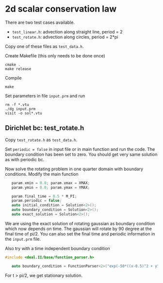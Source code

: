 # 2d scalar conservation law

There are two test cases available.

* `test_linear.h`: advection along straight line, period = 2
* `test_rotate.h`: advection along circles, period = 2*pi

Copy one of these files as `test_data.h`.

Create Makefile (this only needs to be done once)

```shell
cmake .
make release
```

Compile

```shell
make
```

Set parameters in file `input.prm` and run

```shell
rm -f *.vtu
./dg input.prm
visit -o sol*.vtu
```

## Dirichlet bc: test_rotate.h

Copy `test_rotate.h` as `test_data.h`.

Set `periodic = false` in input file or in main function and run the code. The boundary condition has been set to zero. You should get very same solution as with periodic bc.

Now solve the rotating problem in one quarter domain with boundary conditions. Modify the main function

```c++
   param.xmin = 0.0; param.xmax = XMAX;
   param.ymin = 0.0; param.ymax = YMAX;

   param.final_time = 0.5 * M_PI;
   param.periodic = false;
   auto initial_condition = Solution<2>();
   auto boundary_condition = Solution<2>();
   auto exact_solution = Solution<2>();
```

We are using the exact solution of rotating gaussian as boundary condition which now depends on time. The gaussian will rotate by 90 degree at the final time of pi/2. You can also set the final time and periodic information in the `input.prm` file.

Also try with a time independent boundary condition

```c++
#include <deal.II/base/function_parser.h>

   auto boundary_condition = FunctionParser<2>("exp(-50*((x-0.5)^2 + y^2))");
```

For t > pi/2, we get stationary solution.
